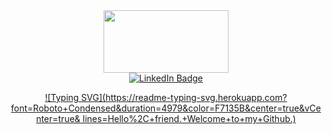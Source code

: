 <div id="header" align="center">
  <img src="https://media.giphy.com/media/1C8bHHJturSx2/giphy.gif" width="200" height="100"/>
</div>

<div id="badges" align="center">
  <a href="https://www.linkedin.com/in/brandon-evans-563116164/">
    <img src="https://img.shields.io/badge/LinkedIn-blue?style=for-the-badge&logo=linkedin&logoColor=white" alt="LinkedIn Badge"/>
  </a>
</div>

<div id="profile-counter" align="center">
  <img src="https://komarev.com/ghpvc/?username=BevansMath&style=flat-square&color=blue" alt=""/>
</div>

<div id="Hello, friend" align="center">
  
  [![Typing SVG](https://readme-typing-svg.herokuapp.com?font=Roboto+Condensed&duration=4979&color=F7135B&center=true&vCenter=true&   lines=Hello%2C+friend.+Welcome+to+my+Github.)](https://git.io/typing-svg)
</div>

  
